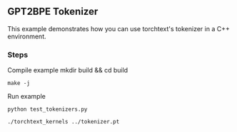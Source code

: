 ## GPT2BPE Tokenizer

This example demonstrates how you can use torchtext's tokenizer in a C++ environment.

### Steps

Compile example mkdir build && cd build

    make -j

Run example

    python test_tokenizers.py

    ./torchtext_kernels ../tokenizer.pt
